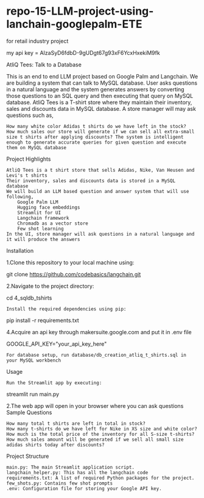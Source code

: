 # repo-15-LLM-project-using-lanchain-googlepalm-ETE
for retail industry project

my api key = AIzaSyD6fdbD-9gUDgt67g93xF6YcxHxekiM9fk


AtliQ Tees: Talk to a Database

This is an end to end LLM project based on Google Palm and Langchain. We are building a system that can talk to MySQL database. User asks questions in a natural language and the system generates answers by converting those questions to an SQL query and then executing that query on MySQL database. AtliQ Tees is a T-shirt store where they maintain their inventory, sales and discounts data in MySQL database. A store manager will may ask questions such as,

    How many white color Adidas t shirts do we have left in the stock?
    How much sales our store will generate if we can sell all extra-small size t shirts after applying discounts? The system is intelligent enough to generate accurate queries for given question and execute them on MySQL database









Project Highlights

    AtliQ Tees is a t shirt store that sells Adidas, Nike, Van Heusen and Levi's t shirts
    Their inventory, sales and discounts data is stored in a MySQL database
    We will build an LLM based question and answer system that will use following,
        Google Palm LLM
        Hugging face embeddings
        Streamlit for UI
        Langchain framework
        Chromadb as a vector store
        Few shot learning
    In the UI, store manager will ask questions in a natural language and it will produce the answers

Installation

1.Clone this repository to your local machine using:

  git clone https://github.com/codebasics/langchain.git

2.Navigate to the project directory:

  cd 4_sqldb_tshirts

    Install the required dependencies using pip:

  pip install -r requirements.txt

4.Acquire an api key through makersuite.google.com and put it in .env file

  GOOGLE_API_KEY="your_api_key_here"

    For database setup, run database/db_creation_atliq_t_shirts.sql in your MySQL workbench

Usage

    Run the Streamlit app by executing:

streamlit run main.py

2.The web app will open in your browser where you can ask questions
Sample Questions

    How many total t shirts are left in total in stock?
    How many t-shirts do we have left for Nike in XS size and white color?
    How much is the total price of the inventory for all S-size t-shirts?
    How much sales amount will be generated if we sell all small size adidas shirts today after discounts?

Project Structure

    main.py: The main Streamlit application script.
    langchain_helper.py: This has all the langchain code
    requirements.txt: A list of required Python packages for the project.
    few_shots.py: Contains few shot prompts
    .env: Configuration file for storing your Google API key.
